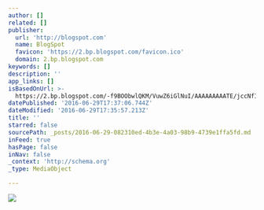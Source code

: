 ```yaml
---
author: []
related: []
publisher:
  url: 'http://blogspot.com'
  name: BlogSpot
  favicon: 'https://2.bp.blogspot.com/favicon.ico'
  domain: 2.bp.blogspot.com
keywords: []
description: ''
app_links: []
isBasedOnUrl: >-
  https://2.bp.blogspot.com/-f9BOObwlQKM/VuwZ6iGlNuI/AAAAAAAAATE/jccNfIr8pI0qlLioI1LKUHI_HIev8QMogCKgB/s1600/private-property-1563209.jpg
datePublished: '2016-06-29T17:37:06.744Z'
dateModified: '2016-06-29T17:35:57.213Z'
title: ''
starred: false
sourcePath: _posts/2016-06-29-082310ed-4b3e-4a03-98b9-4739e1ffa5fd.md
inFeed: true
hasPage: false
inNav: false
_context: 'http://schema.org'
_type: MediaObject

---
```

<article style=""><img src="https://2.bp.blogspot.com/-f9BOObwlQKM/VuwZ6iGlNuI/AAAAAAAAATE/jccNfIr8pI0qlLioI1LKUHI_HIev8QMogCKgB/s1600/private-property-1563209.jpg" /></article>